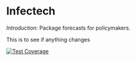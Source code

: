 Infectech
================

*Introduction:* Package forecasts for policymakers. 

This is to see if anything changes

<!-- badges: start -->
[![Test Coverage](https://github.com/paulachristen/infectech/actions/workflows/coverage.yml/badge.svg?branch=delv)](https://github.com/paulachristen/infectech/actions/workflows/coverage.yml)
<!-- badges: end -->
